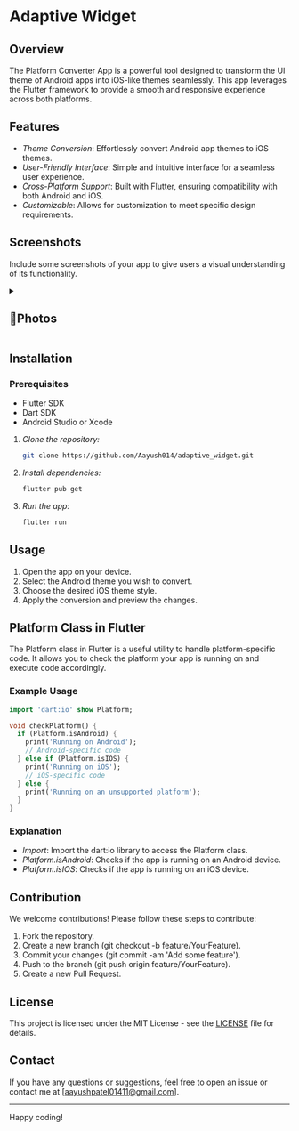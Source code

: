 # Adaptive Widget

## Overview

The Platform Converter App is a powerful tool designed to transform the UI theme of Android apps into iOS-like themes seamlessly. This app leverages the Flutter framework to provide a smooth and responsive experience across both platforms.

## Features

- *Theme Conversion*: Effortlessly convert Android app themes to iOS themes.
- *User-Friendly Interface*: Simple and intuitive interface for a seamless user experience.
- *Cross-Platform Support*: Built with Flutter, ensuring compatibility with both Android and iOS.
- *Customizable*: Allows for customization to meet specific design requirements.

## Screenshots

Include some screenshots of your app to give users a visual understanding of its functionality.

<details> 
  <summary><h2>📸Photos</h2></summary>
  <p>
      <details> 
          <summary><h2>Material App</h2></summary>
            <p>
                <table align="center">
                  <tr>
                      <td><img src="https://github.com/Aayush014/adaptive_widget/assets/133498952/5d06ba6d-12b0-46fd-8e13-8d4c0fb53390" alt="Image 2" width="180" height="auto"></td>
                      <td><img src="https://github.com/Aayush014/adaptive_widget/assets/133498952/653d7a4f-dd07-4cc3-a43e-702614e5e277" alt="Image 3" width="180" height="auto"></td>
                      <td><img src="https://github.com/Aayush014/adaptive_widget/assets/133498952/416b6e3b-2afd-4b5c-8870-e6a03afc47f6" alt="Image 2" width="180" height="auto"></td>
                      <td><img src="https://github.com/Aayush014/adaptive_widget/assets/133498952/ae4681e4-a9c4-403e-ab98-822901016ca7" alt="Image 2" width="180" height="auto"></td>
                  </tr>
                   <tr>
                      <td><img src="https://github.com/Aayush014/adaptive_widget/assets/133498952/7a1bc240-2f3b-4715-848e-edc9eda28626" alt="Image 3" width="180" height="auto"></td>
                      <td><img src="https://github.com/Aayush014/adaptive_widget/assets/133498952/e3abe179-5a49-4892-8609-87e175d7be14" alt="Image 2" width="180" height="auto"></td>
                      <td><img src="https://github.com/Aayush014/adaptive_widget/assets/133498952/b67533cd-abf7-4c15-ab93-bfb3e6f75575" alt="Image 3" width="180" height="auto"></td>
                      <td><img src="https://github.com/Aayush014/adaptive_widget/assets/133498952/471bc347-938f-41d5-8eb6-dc5ace3c895a" alt="Image 2" width="180" height="auto"></td>
                  </tr>
                </table>    
          </p>
      </details>    
    <details> 
          <summary><h2>Cupertino App</h2></summary>
            <p>
                <table align="center">
                  <tr>
                      <td><img src="https://github.com/Aayush014/adaptive_widget/assets/133498952/efc00875-b2f4-4f17-af92-7dc73d0f1881" alt="Image 2" width="180" height="auto"></td>
                      <td><img src="https://github.com/Aayush014/adaptive_widget/assets/133498952/83331268-67d5-439c-891e-53879bf30871" alt="Image 3" width="180" height="auto"></td>
                      <td><img src="https://github.com/Aayush014/adaptive_widget/assets/133498952/29363318-a388-4dd5-b459-d0e598af3485" alt="Image 2" width="180" height="auto"></td>
                      <td><img src="https://github.com/Aayush014/adaptive_widget/assets/133498952/2fa53171-fce0-42ca-ac30-a4411947ff45" alt="Image 3" width="180" height="auto"></td>
                  </tr>
                   <tr>
                      <td><img src="https://github.com/Aayush014/adaptive_widget/assets/133498952/efc00875-b2f4-4f17-af92-7dc73d0f1881" alt="Image 2" width="180" height="auto"></td>
                      <td><img src="https://github.com/Aayush014/adaptive_widget/assets/133498952/d7cb070f-819d-4348-b94d-12e72d1884ca" alt="Image 3" width="180" height="auto"></td>
                      <td><img src="https://github.com/Aayush014/adaptive_widget/assets/133498952/8b69417b-c31e-429a-937d-e6fe9d94d512" alt="Image 2" width="180" height="auto"></td>
                      <td><img src="https://github.com/Aayush014/adaptive_widget/assets/133498952/2befb3e0-9cf3-4061-a03c-02d19c724784" alt="Image 3" width="180" height="auto"></td>
                  </tr>
                </table>    
          </p>
      </details>  
  </p>
  </details>

## Installation

### Prerequisites

- Flutter SDK
- Dart SDK
- Android Studio or Xcode


1. *Clone the repository:*

    ```bash
    git clone https://github.com/Aayush014/adaptive_widget.git
    ```

2. *Install dependencies:*

    ```bash
    flutter pub get
    ```

3. *Run the app:*

    ```bash
    flutter run
    ```

## Usage

1. Open the app on your device.
2. Select the Android theme you wish to convert.
3. Choose the desired iOS theme style.
4. Apply the conversion and preview the changes.

## Platform Class in Flutter

The Platform class in Flutter is a useful utility to handle platform-specific code. It allows you to check the platform your app is running on and execute code accordingly.

### Example Usage

```dart
import 'dart:io' show Platform;

void checkPlatform() {
  if (Platform.isAndroid) {
    print('Running on Android');
    // Android-specific code
  } else if (Platform.isIOS) {
    print('Running on iOS');
    // iOS-specific code
  } else {
    print('Running on an unsupported platform');
  }
}
```

### Explanation

- *Import*: Import the dart:io library to access the Platform class.
- *Platform.isAndroid*: Checks if the app is running on an Android device.
- *Platform.isIOS*: Checks if the app is running on an iOS device.

## Contribution

We welcome contributions! Please follow these steps to contribute:

1. Fork the repository.
2. Create a new branch (git checkout -b feature/YourFeature).
3. Commit your changes (git commit -am 'Add some feature').
4. Push to the branch (git push origin feature/YourFeature).
5. Create a new Pull Request.

## License

This project is licensed under the MIT License - see the [LICENSE](LICENSE) file for details.

## Contact

If you have any questions or suggestions, feel free to open an issue or contact me at [aayushpatel01411@gmail.com].

---

Happy coding!
   

